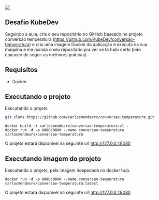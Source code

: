 [![](https://kubedev.io/wp-content/uploads/2020/08/Artboard-1@2x.png)](https://kubedev.io/wp-content/uploads/2020/08/Artboard-1@2x.png)

## Desafio KubeDev
Seguindo a aula, cria o seu repositório no GitHub baseado no projeto conversão temperatura (https://github.com/KubeDev/conversao-temperatura) e cria uma imagem Docker da aplicação e executa na sua máquina e me manda o seu repositório pra ver se tá tudo certo (não esquece de seguir as melhores práticas).


## Requisitos 

- Docker

## Executando o projeto

Executando o projeto
```bash
git clone https://github.com/carlosmendesrv/conversao-temperatura.git
```

```
docker build -t carlosmendesrv/conversao-temperatura:v1 .
docker run -d -p 8080:8080 --name conversao-temperatura carlosmendesrv/conversao-temperatura

```
O projeto estará disponível na seguinte url http://127.0.0.1:8080

## Executando imagem do projeto 
Executando o projeto, pela imagem hospedada no docker hub.

```
docker run -d -p 8080:8080 --name conversao-temperatura carlosmendesrv/conversao-temperatura:latest
```

O projeto estará disponível na seguinte url http://127.0.0.1:8080